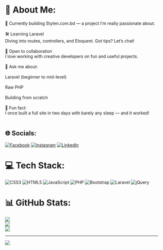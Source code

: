 # 💫 About Me:
🔧 Currently building Stylen.com.bd — a project I’m really passionate about.<br><br>🛠️ Learning Laravel<br>Diving into routes, controllers, and Eloquent. Got tips? Let’s chat!<br><br>🤝 Open to collaboration<br>I love working with creative developers on fun and useful projects.<br><br>💬 Ask me about:<br><br>Laravel (beginner to mid-level)<br><br>Raw PHP<br><br>Building from scratch<br><br>🎉 Fun fact:<br>I once built a full site in two days with barely any sleep — and it worked!<br><br>


## 🌐 Socials:
[![Facebook](https://img.shields.io/badge/Facebook-%231877F2.svg?logo=Facebook&logoColor=white)](https://facebook.com/https://www.facebook.com/mdjumandev) [![Instagram](https://img.shields.io/badge/Instagram-%23E4405F.svg?logo=Instagram&logoColor=white)](https://instagram.com/https://www.instagram.com/mdjuman662/) [![LinkedIn](https://img.shields.io/badge/LinkedIn-%230077B5.svg?logo=linkedin&logoColor=white)](https://linkedin.com/in/https://www.linkedin.com/in/md-juman-0b31a532a/) 

# 💻 Tech Stack:
![CSS3](https://img.shields.io/badge/css3-%231572B6.svg?style=for-the-badge&logo=css3&logoColor=white) ![HTML5](https://img.shields.io/badge/html5-%23E34F26.svg?style=for-the-badge&logo=html5&logoColor=white) ![JavaScript](https://img.shields.io/badge/javascript-%23323330.svg?style=for-the-badge&logo=javascript&logoColor=%23F7DF1E) ![PHP](https://img.shields.io/badge/php-%23777BB4.svg?style=for-the-badge&logo=php&logoColor=white) ![Bootstrap](https://img.shields.io/badge/bootstrap-%238511FA.svg?style=for-the-badge&logo=bootstrap&logoColor=white) ![Laravel](https://img.shields.io/badge/laravel-%23FF2D20.svg?style=for-the-badge&logo=laravel&logoColor=white) ![jQuery](https://img.shields.io/badge/jquery-%230769AD.svg?style=for-the-badge&logo=jquery&logoColor=white)
# 📊 GitHub Stats:
![](https://github-readme-stats.vercel.app/api?username=Md-Juman-Dev&theme=dark&hide_border=false&include_all_commits=true&count_private=true)<br/>
![](https://nirzak-streak-stats.vercel.app/?user=Md-Juman-Dev&theme=dark&hide_border=false)<br/>
![](https://github-readme-stats.vercel.app/api/top-langs/?username=Md-Juman-Dev&theme=dark&hide_border=false&include_all_commits=true&count_private=true&layout=compact)

---
[![](https://visitcount.itsvg.in/api?id=Md-Juman-Dev&icon=0&color=0)](https://visitcount.itsvg.in)

<!-- Proudly created with GPRM ( https://gprm.itsvg.in ) -->
